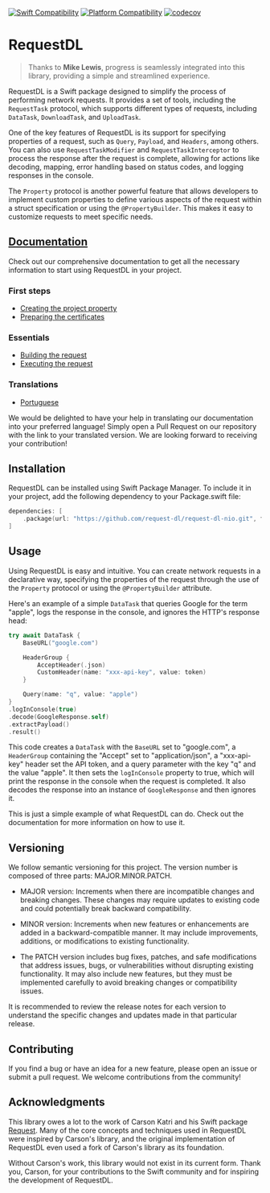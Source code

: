 [![Swift Compatibility](https://img.shields.io/endpoint?url=https%3A%2F%2Fswiftpackageindex.com%2Fapi%2Fpackages%2Frequest-dl%2Frequest-dl-nio%2Fbadge%3Ftype%3Dswift-versions)](https://swiftpackageindex.com/request-dl/request-dl-nio)
[![Platform Compatibility](https://img.shields.io/endpoint?url=https%3A%2F%2Fswiftpackageindex.com%2Fapi%2Fpackages%2Frequest-dl%2Frequest-dl-nio%2Fbadge%3Ftype%3Dplatforms)](https://swiftpackageindex.com/request-dl/request-dl-nio)
[![codecov](https://codecov.io/gh/request-dl/request-dl-nio/graph/badge.svg?token=MW5J053T85)](https://codecov.io/gh/request-dl/request-dl-nio)

# RequestDL

> Thanks to **Mike Lewis**, progress is seamlessly integrated into this library, providing a simple and streamlined experience.

RequestDL is a Swift package designed to simplify the process of performing network requests. It provides a set of tools, including the `RequestTask` protocol, which supports different types of requests, including `DataTask`, `DownloadTask`, and `UploadTask`.

One of the key features of RequestDL is its support for specifying properties of a request, such as `Query`, `Payload`, and `Headers`, among others. You can also use  `RequestTaskModifier` and `RequestTaskInterceptor` to process the response after the request is  complete, allowing for actions like decoding, mapping, error handling based on status codes, and logging responses in the console.

The `Property` protocol is another powerful feature that allows developers to implement custom properties to define various aspects of the request within a  struct specification or using the `@PropertyBuilder`. This makes it easy to customize  requests to meet specific needs.

## [Documentation](https://swiftpackageindex.com/request-dl/request-dl-nio/main/documentation/requestdl)

Check out our comprehensive documentation to get all the necessary information to start using RequestDL in your project.

### First steps

- [Creating the project property](https://swiftpackageindex.com/request-dl/request-dl-nio/main/documentation/requestdl/creating-the-project-property)
- [Preparing the certificates](https://swiftpackageindex.com/request-dl/request-dl-nio/main/documentation/requestdl/preparing-the-certificates)

### Essentials

- [Building the request](https://swiftpackageindex.com/request-dl/request-dl-nio/main/documentation/requestdl/building-the-request)
- [Executing the request](https://swiftpackageindex.com/request-dl/request-dl-nio/main/documentation/requestdl/executing-the-request)

### Translations

- [Portuguese](https://o-nnerb.github.io/request-dl-portuguese/documentation/requestdl)

We would be delighted to have your help in translating our documentation into your preferred language! Simply open a Pull Request on our repository with the link to your translated version. We are looking forward to receiving your contribution!

## Installation

RequestDL can be installed using Swift Package Manager. To include it in your project, add the following dependency to your Package.swift file:

```swift
dependencies: [
    .package(url: "https://github.com/request-dl/request-dl-nio.git", from: "3.0.3")
]
```

## Usage

Using RequestDL is easy and intuitive. You can create network requests in a  declarative way, specifying the properties of the request through the use of  the `Property` protocol or using the `@PropertyBuilder` attribute.

Here's an example of a simple `DataTask` that queries Google for the term "apple",  logs the response in the console, and ignores the HTTP's response head:

```swift
try await DataTask {
    BaseURL("google.com")

    HeaderGroup {
        AcceptHeader(.json)
        CustomHeader(name: "xxx-api-key", value: token)
    }

    Query(name: "q", value: "apple")
}
.logInConsole(true)
.decode(GoogleResponse.self)
.extractPayload()
.result()
```

This code creates a `DataTask` with the `BaseURL` set to "google.com", a `HeaderGroup` containing the "Accept" set to "application/json", a "xxx-api-key" header set the API  token, and a query parameter with the key "q" and the value "apple". It then sets the  `logInConsole` property to true, which will print the response in the console when the request is completed. It also decodes the response into an instance of  `GoogleResponse` and then ignores it.

This is just a simple example of what RequestDL can do. Check out the documentation for more information on how to use it.

## Versioning

We follow semantic versioning for this project. The version number is composed of three parts: MAJOR.MINOR.PATCH.

- MAJOR version: Increments when there are incompatible changes and breaking changes. These changes may require updates to existing code and could potentially break backward compatibility.

- MINOR version: Increments when new features or enhancements are added in a backward-compatible manner. It may include improvements, additions, or modifications to existing functionality.

- The PATCH version includes bug fixes, patches, and safe modifications that address issues, bugs, or vulnerabilities without disrupting existing functionality. It may also include new features, but they must be implemented carefully to avoid breaking changes or compatibility issues.

It is recommended to review the release notes for each version to understand the specific changes and updates made in that particular release.

## Contributing

If you find a bug or have an idea for a new feature, please open an issue or  submit a pull request. We welcome contributions from the community!

## Acknowledgments

This library owes a lot to the work of Carson Katri and his Swift package  [Request](https://github.com/carson-katri/swift-request). Many of the core  concepts and techniques used in RequestDL were inspired by Carson's library, and  the original implementation of RequestDL even used a fork of Carson's library as its foundation.

Without Carson's work, this library would not exist in its current form. Thank you,  Carson, for your contributions to the Swift community and for inspiring the development  of RequestDL.
